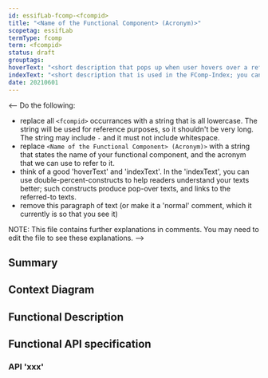 ```yaml
---
id: essifLab-fcomp-<fcompid>
title: "<Name of the Functional Component> (Acronym)>"
scopetag: essifLab
termType: fcomp
term: <fcompid>
status: draft
grouptags:
hoverText: "<short description that pops up when user hovers over a reference to this component."
indexText: "<short description that is used in the FComp-Index; you can use double-percent constructs here"
date: 20210601
---
```

<-- Do the following:
  - replace all `<fcompid>` occurrances with a string that is all lowercase. The string will be used for reference purposes, so it shouldn't be very long. The string may include `-` and it must not include whitespace.
  - replace `<Name of the Functional Component> (Acronym)>` with a string that states the name of your functional component, and the acronym that we can use to refer to it.
  - think of a good 'hoverText' and 'indexText'. In the 'indexText', you can use double-percent-constructs to help readers understand your texts better; such constructs produce pop-over texts, and links to the referred-to texts.
  - remove this paragraph of text (or make it a 'normal' comment, which it currently is so that you see it)

NOTE: This file contains further explanations in comments. You may need to edit the file to see these explanations.
-->

## Summary
<!-- provide a text that summarizes the *functionality* of the component. This is a sort of TL;DR-section. -->

## Context Diagram
<!-- insert a figure here that shows how your component relates to the other functional components, so that readers get an idea of where it belongs. You may want to add a few lines explaining the purpose of these relations. -->

## Functional Description
<!-- describe the functionality of the component in all details that a reader may want to be informed about, e.g. for the purposes of
  - deeply understanding the component's function;
  - designing a technical component that implements the functionality;
  - designing a technical component that relates to this component (learning what this component can do for him/her)
-->

## Functional API specification
<!-- identify the various APIs, and provide a subsection `API xxx` for each of them -->

### API 'xxx'
<!-- specify the following items for the API:
  - the purpose(s) (what objective(s) does (using) the API realize). We need this to establish whether or not the API is fit for such purpose(s).
  - a high-level protocol flow that allows people to understand its working at a functional level.
  - a reference to the Open API specification of the API
-->